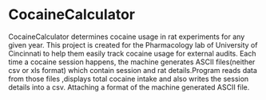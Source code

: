 # CocaineCalculator
CocaineCalculator determines cocaine usage in rat experiments for any given year.
This project is created for the Pharmacology lab of University of Cincinnati to help them easily track cocaine usage for external audits.
Each time a cocaine session happens, the machine generates ASCII files(neither csv or xls format) which contain session and rat details.Program reads data from those files ,displays total cocaine intake and also writes the session details into a csv. 
Attaching a format of the machine generated ASCII file.

